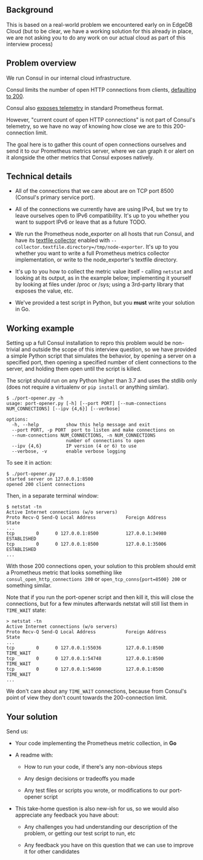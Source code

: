 ## Background

This is based on a real-world problem we encountered early on in EdgeDB Cloud
(but to be clear, we have a working solution for this already in place, we are
not asking you to do any work on our actual cloud as part of this interview
process)

## Problem overview

We run Consul in our internal cloud infrastructure.

Consul limits the number of open HTTP connections from clients,
[defaulting to 200](https://developer.hashicorp.com/consul/docs/agent/config/config-files#http_max_conns_per_client).

Consul also [exposes telemetry](https://developer.hashicorp.com/consul/docs/agent/monitor/telemetry)
in standard Prometheus format.

However, "current count of open HTTP connections" is not part of Consul's
telemetry, so we have no way of knowing how close we are to this 200-connection
limit.

The goal here is to gather this count of open connections ourselves and send it
to our Prometheus metrics server, where we can graph it or alert on it alongside
the other metrics that Consul exposes natively.

## Technical details

- All of the connections that we care about are on TCP port 8500 (Consul's
  primary service port).

- All of the connections we currently have are using IPv4, but we try to leave
  ourselves open to IPv6 compatibility. It's up to you whether you want to
  support IPv6 or leave that as a future TODO.

- We run the Prometheus node_exporter on all hosts that run Consul, and have
  its [textfile collector](https://github.com/prometheus/node_exporter?tab=readme-ov-file#textfile-collector)
  enabled with `--collector.textfile.directory=/tmp/node-exporter`. It's up to
  you whether you want to write a full Prometheus metrics collector
  implementation, or write to the node_exporter's textfile directory.

- It's up to you how to collect the metric value itself - calling `netstat` and
  looking at its output, as in the example below; implementing it yourself by
  looking at files under /proc or /sys; using a 3rd-party library that exposes
  the value, etc.

- We've provided a test script in Python, but you **must** write your solution in Go.

## Working example

Setting up a full Consul installation to repro this problem would be non-trivial
and outside the scope of this interview question, so we have provided a simple
Python script that simulates the behavior, by opening a server on a specified
port, then opening a specified number of client connections to the server, and
holding them open until the script is killed.

The script should run on any Python higher than 3.7 and uses the stdlib only
(does not require a virtualenv or `pip install` or anything similar).

```
$ ./port-opener.py -h
usage: port-opener.py [-h] [--port PORT] [--num-connections NUM_CONNECTIONS] [--ipv {4,6}] [--verbose]

options:
  -h, --help          show this help message and exit
  --port PORT, -p PORT  port to listen and make connections on
  --num-connections NUM_CONNECTIONS, -n NUM_CONNECTIONS
                      number of connections to open
  --ipv {4,6}         IP version (4 or 6) to use
  --verbose, -v       enable verbose logging
```

To see it in action:

```
$ ./port-opener.py
started server on 127.0.0.1:8500
opened 200 client connections

```

Then, in a separate terminal window:

```
$ netstat -tn
Active Internet connections (w/o servers)
Proto Recv-Q Send-Q Local Address           Foreign Address         State
...
tcp        0      0 127.0.0.1:8500          127.0.0.1:34980         ESTABLISHED
tcp        0      0 127.0.0.1:8500          127.0.0.1:35006         ESTABLISHED
...
```

With those 200 connections open, your solution to this problem should emit a
Prometheus metric that looks something like `consul_open_http_connections 200`
or `open_tcp_conns{port=8500} 200` or something similar.

Note that if you run the port-opener script and then kill it, this will close
the connections, but for a few minutes afterwards netstat will still list them
in `TIME_WAIT` state:

```
> netstat -tn
Active Internet connections (w/o servers)
Proto Recv-Q Send-Q Local Address           Foreign Address         State
...
tcp        0      0 127.0.0.1:55036         127.0.0.1:8500          TIME_WAIT
tcp        0      0 127.0.0.1:54748         127.0.0.1:8500          TIME_WAIT
tcp        0      0 127.0.0.1:54690         127.0.0.1:8500          TIME_WAIT
...
```

We don't care about any `TIME_WAIT` connections, because from Consul's point of
view they don't count towards the 200-connection limit.

## Your solution

Send us:

- Your code implementing the Prometheus metric collection, in **Go**

- A readme with:

  - How to run your code, if there's any non-obvious steps

  - Any design decisions or tradeoffs you made

  - Any test files or scripts you wrote, or modifications to our port-opener
    script

- This take-home question is also new-ish for us, so we would also appreciate
  any feedback you have about:

  - Any challenges you had understanding our description of the problem, or
    getting our test script to run, etc

  - Any feedback you have on this question that we can use to improve it for
    other candidates
